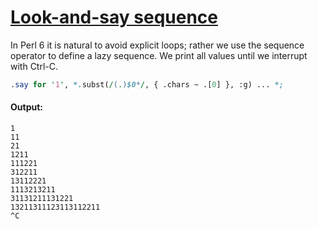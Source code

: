 [1]: http://rosettacode.org/wiki/Look-and-say_sequence

# [Look-and-say sequence][1]

In Perl 6 it is natural to avoid explicit loops; rather we use the sequence operator to define a lazy sequence. We print all values until we interrupt with Ctrl-C.

```perl
.say for '1', *.subst(/(.)$0*/, { .chars ~ .[0] }, :g) ... *;
```

#### Output:
```
1
11
21
1211
111221
312211
13112221
1113213211
31131211131221
13211311123113112211
^C
```